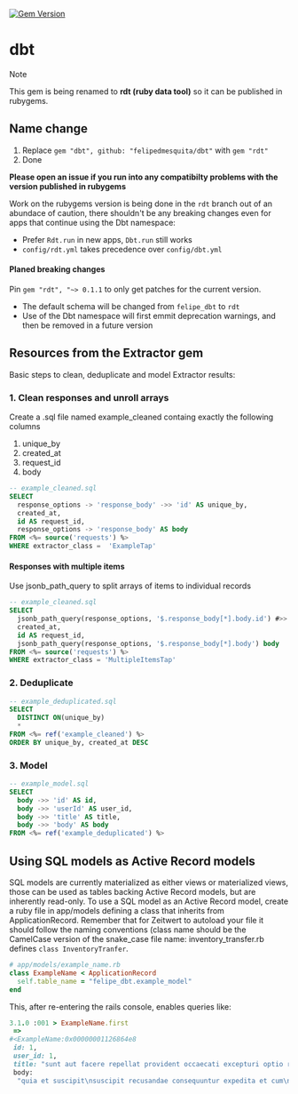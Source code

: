 [![Gem Version](https://badge.fury.io/rb/rdt.svg?icon=si%3Arubygems)](https://badge.fury.io/rb/rdt)
# dbt
> [!NOTE] 
> This gem is being renamed to **rdt (ruby data tool)** so it can be published in rubygems.

## Name change
1. Replace `gem "dbt", github: "felipedmesquita/dbt"` with `gem "rdt"`
2. Done

**Please open an issue if you run into any compatibilty problems with the version published in rubygems**

Work on the rubygems version is being done in the `rdt` branch out of an abundace of caution, there shouldn't be any breaking changes even for apps that continue using the Dbt namespace:
- Prefer `Rdt.run` in new apps, `Dbt.run` still works
- `config/rdt.yml` takes precedence over `config/dbt.yml`

#### Planed breaking changes
Pin `gem "rdt", "~> 0.1.1` to only get patches for the current version.
- The default schema will be changed from `felipe_dbt` to `rdt`
- Use of the Dbt namespace will first emmit deprecation warnings, and then be removed in a future version

## Resources from the Extractor gem
Basic steps to clean, deduplicate and model Extractor results:
### 1. Clean responses and unroll arrays
Create a .sql file named example_cleaned containg exactly the following columns
1. unique_by
1. created_at
1. request_id
1. body

```sql
-- example_cleaned.sql
SELECT
  response_options -> 'response_body' ->> 'id' AS unique_by,
  created_at,
  id AS request_id,
  response_options -> 'response_body' AS body
FROM <%= source('requests') %>
WHERE extractor_class =  'ExampleTap'
```
#### Responses with multiple items
Use jsonb_path_query to split arrays of items to individual records
```sql
-- example_cleaned.sql
SELECT
  jsonb_path_query(response_options, '$.response_body[*].body.id') #>> '{}' AS unique_by,
  created_at,
  id AS request_id,
  jsonb_path_query(response_options, '$.response_body[*].body') body
FROM <%= source('requests') %>
WHERE extractor_class = 'MultipleItemsTap'
```
### 2. Deduplicate
```sql
-- example_deduplicated.sql
SELECT
  DISTINCT ON(unique_by)
  *
FROM <%= ref('example_cleaned') %>
ORDER BY unique_by, created_at DESC
```
### 3. Model
```sql
-- example_model.sql
SELECT
  body ->> 'id' AS id,
  body ->> 'userId' AS user_id,
  body ->> 'title' AS title,
  body ->> 'body' AS body
FROM <%= ref('example_deduplicated') %>
```
## Using SQL models as Active Record models
SQL models are currently materialized as either views or materialized views, those can be used as tables backing Active Record models, but are inherently read-only. To use a SQL model as an Active Record model, create a ruby file in app/models  defining a class that inherits from ApplicationRecord. Remember that for Zeitwert to autoload your file it should follow the naming conventions (class name should be the CamelCase version of the snake_case file name: inventory_transfer.rb defines `class InventoryTranfer`.
```ruby
# app/models/example_name.rb
class ExampleName < ApplicationRecord
  self.table_name = "felipe_dbt.example_model"
end
```
This, after re-entering the rails console, enables queries like:
```ruby
3.1.0 :001 > ExampleName.first
 =>
#<ExampleName:0x00000001126864e8
 id: 1,
 user_id: 1,
 title: "sunt aut facere repellat provident occaecati excepturi optio reprehenderit",
 body:
  "quia et suscipit\nsuscipit recusandae consequuntur expedita et cum\nreprehenderit molestiae ut ut quas totam\nnostrum rerum est autem sunt rem eveniet architecto">
```
